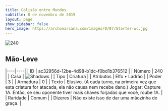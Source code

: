 ```yaml
---
title: Colisão entre Mundos
subtitle: 8 de novembro de 2019
layout: page
show_sidebar: false
hero_image: https://archonarcana.com/images/0/07/Starter-wc.jpg
---
```


![240](https://cdn.keyforgegame.com/media/card_front/pt/452_240_3JR426GCW36W_pt.png)

## Mão-Leve

|----|----|
| ID | ac32956d-12be-4d98-b1dc-f0bd1b376512 |
| Número | 240 |
| Casa | ![Shadows](https://archonarcana.com/images/thumb/e/ee/Shadows.png/22px-Shadows.png "Sombras") |
| Tipo | Criatura |
| Atributos | Elfo • Ladrão |
| Poder | 3 |
| Armadura | 0 |
| Texto | Elusivo. (A cada turno, na primeira vez que  esta criatura for atacada, ela não causa nem recebe dano.)Jogar: Capture 1A. Então, se seu oponente tiver mais chaves forjadas que você, roube 1A. |
| Raridade | Comum |
| Dizeres | Não existe isso de dar uma mãozinha de graça. |